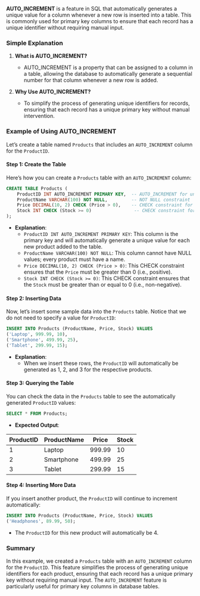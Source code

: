 **AUTO_INCREMENT** is a feature in SQL that automatically generates a unique value for a column whenever a new row is inserted into a table. This is commonly used for primary key columns to ensure that each record has a unique identifier without requiring manual input.

### Simple Explanation

1. **What is AUTO_INCREMENT?**
   - AUTO_INCREMENT is a property that can be assigned to a column in a table, allowing the database to automatically generate a sequential number for that column whenever a new row is added.

2. **Why Use AUTO_INCREMENT?**
   - To simplify the process of generating unique identifiers for records, ensuring that each record has a unique primary key without manual intervention.

### Example of Using AUTO_INCREMENT

Let’s create a table named `Products` that includes an `AUTO_INCREMENT` column for the `ProductID`.

#### Step 1: Create the Table

Here’s how you can create a `Products` table with an `AUTO_INCREMENT` column:

```sql
CREATE TABLE Products (
    ProductID INT AUTO_INCREMENT PRIMARY KEY,  -- AUTO_INCREMENT for unique ProductID
    ProductName VARCHAR(100) NOT NULL,         -- NOT NULL constraint
    Price DECIMAL(10, 2) CHECK (Price > 0),    -- CHECK constraint for positive price
    Stock INT CHECK (Stock >= 0)                -- CHECK constraint for non-negative stock
);
```

- **Explanation**:
  - `ProductID INT AUTO_INCREMENT PRIMARY KEY`: This column is the primary key and will automatically generate a unique value for each new product added to the table.
  - `ProductName VARCHAR(100) NOT NULL`: This column cannot have NULL values; every product must have a name.
  - `Price DECIMAL(10, 2) CHECK (Price > 0)`: This CHECK constraint ensures that the `Price` must be greater than 0 (i.e., positive).
  - `Stock INT CHECK (Stock >= 0)`: This CHECK constraint ensures that the `Stock` must be greater than or equal to 0 (i.e., non-negative).

#### Step 2: Inserting Data

Now, let’s insert some sample data into the `Products` table. Notice that we do not need to specify a value for `ProductID`:

```sql
INSERT INTO Products (ProductName, Price, Stock) VALUES
('Laptop', 999.99, 10),
('Smartphone', 499.99, 25),
('Tablet', 299.99, 15);
```

- **Explanation**: 
  - When we insert these rows, the `ProductID` will automatically be generated as 1, 2, and 3 for the respective products.

#### Step 3: Querying the Table

You can check the data in the `Products` table to see the automatically generated `ProductID` values:

```sql
SELECT * FROM Products;
```

- **Expected Output**:

| ProductID | ProductName | Price  | Stock |
|-----------|-------------|--------|-------|
| 1         | Laptop      | 999.99 | 10    |
| 2         | Smartphone  | 499.99 | 25    |
| 3         | Tablet      | 299.99 | 15    |

#### Step 4: Inserting More Data

If you insert another product, the `ProductID` will continue to increment automatically:

```sql
INSERT INTO Products (ProductName, Price, Stock) VALUES
('Headphones', 89.99, 50);
```

- The `ProductID` for this new product will automatically be 4.

### Summary

In this example, we created a `Products` table with an `AUTO_INCREMENT` column for the `ProductID`. This feature simplifies the process of generating unique identifiers for each product, ensuring that each record has a unique primary key without requiring manual input. The `AUTO_INCREMENT` feature is particularly useful for primary key columns in database tables.